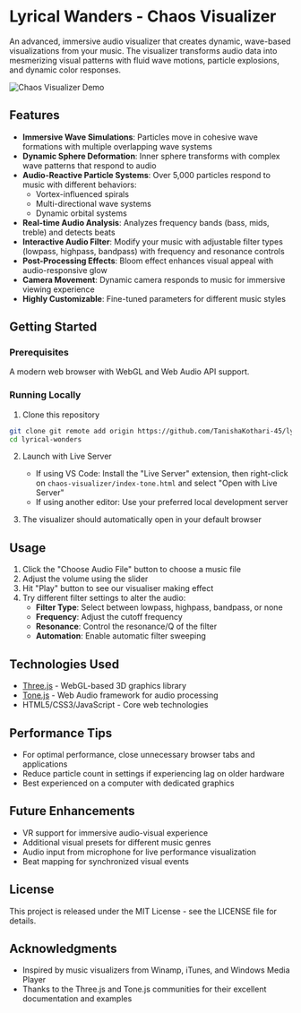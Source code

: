 # Lyrical Wanders - Chaos Visualizer

An advanced, immersive audio visualizer that creates dynamic, wave-based visualizations from your music. The visualizer transforms audio data into mesmerizing visual patterns with fluid wave motions, particle explosions, and dynamic color responses.

![Chaos Visualizer Demo](demo.gif)

## Features

- **Immersive Wave Simulations**: Particles move in cohesive wave formations with multiple overlapping wave systems
- **Dynamic Sphere Deformation**: Inner sphere transforms with complex wave patterns that respond to audio
- **Audio-Reactive Particle Systems**: Over 5,000 particles respond to music with different behaviors:
  - Vortex-influenced spirals
  - Multi-directional wave systems
  - Dynamic orbital systems
- **Real-time Audio Analysis**: Analyzes frequency bands (bass, mids, treble) and detects beats
- **Interactive Audio Filter**: Modify your music with adjustable filter types (lowpass, highpass, bandpass) with frequency and resonance controls
- **Post-Processing Effects**: Bloom effect enhances visual appeal with audio-responsive glow
- **Camera Movement**: Dynamic camera responds to music for immersive viewing experience
- **Highly Customizable**: Fine-tuned parameters for different music styles

## Getting Started

### Prerequisites

A modern web browser with WebGL and Web Audio API support.

### Running Locally

1. Clone this repository
```bash
git clone git remote add origin https://github.com/TanishaKothari-45/lyrical-wanders.git
cd lyrical-wonders
```

2. Launch with Live Server
   - If using VS Code: Install the "Live Server" extension, then right-click on `chaos-visualizer/index-tone.html` and select "Open with Live Server"
   - If using another editor: Use your preferred local development server

3. The visualizer should automatically open in your default browser

## Usage

1. Click the "Choose Audio File" button to choose a music file
2. Adjust the volume using the slider
3. Hit "Play" button to see our visualiser making effect
3. Try different filter settings to alter the audio:
   - **Filter Type**: Select between lowpass, highpass, bandpass, or none
   - **Frequency**: Adjust the cutoff frequency
   - **Resonance**: Control the resonance/Q of the filter
   - **Automation**: Enable automatic filter sweeping

## Technologies Used

- [Three.js](https://threejs.org/) - WebGL-based 3D graphics library
- [Tone.js](https://tonejs.github.io/) - Web Audio framework for audio processing
- HTML5/CSS3/JavaScript - Core web technologies

## Performance Tips

- For optimal performance, close unnecessary browser tabs and applications
- Reduce particle count in settings if experiencing lag on older hardware
- Best experienced on a computer with dedicated graphics

## Future Enhancements

- VR support for immersive audio-visual experience
- Additional visual presets for different music genres
- Audio input from microphone for live performance visualization
- Beat mapping for synchronized visual events

## License

This project is released under the MIT License - see the LICENSE file for details.

## Acknowledgments

- Inspired by music visualizers from Winamp, iTunes, and Windows Media Player
- Thanks to the Three.js and Tone.js communities for their excellent documentation and examples 